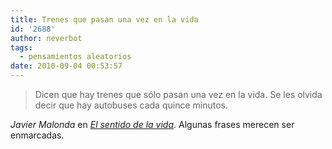 ```yaml
---
title: Trenes que pasan una vez en la vida
id: '2688'
author: neverbot
tags:
  - pensamientos aleatorios
date: 2010-09-04 00:53:57
---
```


> Dicen que hay trenes que sólo pasan una vez en la vida. Se les olvida decir que hay autobuses cada quince minutos.

_Javier Malonda_ en [_El sentido de la vida_](http://www.elsentidodelavida.net/la-pausa). Algunas frases merecen ser enmarcadas.